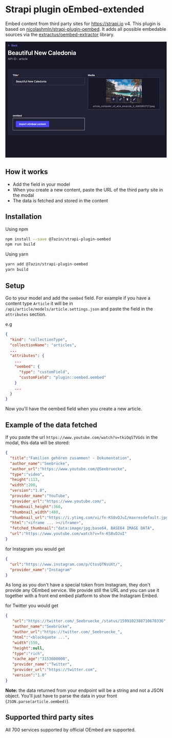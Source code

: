 # Strapi plugin oEmbed-extended

Embed content from third party sites for https://strapi.io v4. This plugin is based on [nicolashmln/strapi-plugin-oembed](https://github.com/nicolashmln/strapi-plugin-oembed). It adds all possible embedable sources via the [extractus/oembed-extractor](https://github.com/extractus/oembed-extractor) library.

![](demo.gif)

## How it works

- Add the field in your model
- When you create a new content, paste the URL of the third party site in the modal
- The data is fetched and stored in the content

## Installation

Using npm

```bash
npm install --save @7azin/strapi-plugin-oembed
npm run build
```

Using yarn

```bash
yarn add @7azin/strapi-plugin-oembed
yarn build
```

## Setup

Go to your model and add the `oembed` field. For example if you have a content type `Article` it will be in `/api/article/models/article.settings.json` and paste the field in the `attributes` section.

e.g

```json
{
  "kind": "collectionType",
  "collectionName": "articles",
  ...
  "attributes": {
    ...
    "oembed": {
      "type": "customField",
      "customField": "plugin::oembed.oembed"
    }
    ...
  }
}
```

Now you'll have the oembed field when you create a new article.

## Example of the data fetched

If you paste the url `https://www.youtube.com/watch?v=tkiOqSTVGds` in the modal, this data will be stored:

```json
{
  "title":"Familien gehören zusammen! - Dokumentation",
  "author_name":"Seebrücke",
  "author_url":"https://www.youtube.com/@Seebruecke",
  "type":"video",
  "height":113,
  "width":200,
  "version":"1.0",
  "provider_name":"YouTube",
  "provider_url":"https://www.youtube.com/",
  "thumbnail_height":360,
  "thumbnail_width":480,
  "thumbnail_url":"https://i.ytimg.com/vi/fn-KS8vDJuI/maxresdefault.jpg",
  "html":"<iframe ... ></iframe>",
  "fetched_thumbnail":"data:image/jpg;base64, BASE64 IMAGE DATA",
  "url":"https://www.youtube.com/watch?v=fn-KS8vDJuI"
}
```

for Instagram you would get 
```json
{
  "url":"https://www.instagram.com/p/CtosQTNsUXt/",
  "provider_name":"Instagram"
}
```

As long as you don't have a special token from Instagram, they don't provide 
any OEmbed service. We provide still the URL and you can use it together
with a front end embed platform to show the Instagram Embed.

for Twitter you would get
```json
{
   "url":"https://twitter.com/_Seebruecke_/status/1599102388710670336",
   "author_name":"Seebrücke",
   "author_url":"https://twitter.com/_Seebruecke_",
   "html":"<blockquote ...",
   "width":550,
   "height":null,
   "type":"rich",
   "cache_age":"3153600000",
   "provider_name":"Twitter",
   "provider_url":"https://twitter.com",
   "version":"1.0"
}
```

**Note:** the data returned from your endpoint will be a string and not a JSON object. You'll just have to parse the data in your front (`JSON.parse(article.oembed)`).

## Supported third party sites

All 700 services supported by official OEmbed are supported.
